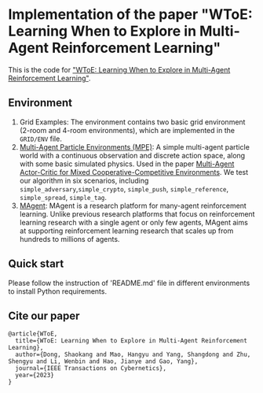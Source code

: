 # Implementation of the paper "WToE: Learning When to Explore in Multi-Agent Reinforcement Learning"

This is the code for ["WToE: Learning When to Explore in Multi-Agent Reinforcement Learning"](https://ieeexplore.ieee.org/abstract/document/10324374/).

## Environment
1. Grid Examples: The environment contains two basic grid environment (2-room and 4-room environments), which are implemented in the `GRID/ENV` file.
2. [Multi-Agent Particle Environments (MPE)](https://github.com/openai/multiagent-particle-envs): A simple multi-agent particle world with a continuous observation and discrete action space, along with some basic simulated physics. Used in the paper [Multi-Agent Actor-Critic for Mixed Cooperative-Competitive Environments](https://arxiv.org/pdf/1706.02275.pdf). We test our algorithm in six scenarios, including `simple_adversary`,`simple_crypto`, `simple_push`, `simple_reference`, `simple_spread`, `simple_tag`.
3. [MAgent](https://github.com/geek-ai/MAgent): MAgent is a research platform for many-agent reinforcement learning. Unlike previous research platforms that focus on reinforcement learning research with a single agent or only few agents, MAgent aims at supporting reinforcement learning research that scales up from hundreds to millions of agents.

## Quick start
Please follow the instruction of 'README.md' file in different environments to install Python requirements.

## Cite our paper
```
@article{WToE,
  title={WToE: Learning When to Explore in Multi-Agent Reinforcement Learning},
  author={Dong, Shaokang and Mao, Hangyu and Yang, Shangdong and Zhu, Shengyu and Li, Wenbin and Hao, Jianye and Gao, Yang},
  journal={IEEE Transactions on Cybernetics},
  year={2023}
}
```
